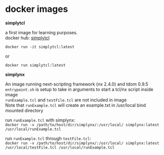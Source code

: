 # docker images

**simplytcl**

a first image for learning purposes.  
docker hub: [simplytcl](https://hub.docker.com/r/michaelfeurstein/simplytcl)

`docker run -it simplytcl:latest`

or 

`docker run simplytcl:latest`

**simplynx**

An image running next-scripting framework (nx 2.4.0) and tdom 0.9.5  
`entrypoint.sh` is setup to take in arguments to start a tcl/nx script inside image  
`runExample.tcl` and `testFile.tcl` are not included in image  
Note that `runExample.tcl` will create an example.txt in /usr/local bind mounted directory

run `runExample.tcl` with simplynx:  
`docker run -v /path/to/host/dir/simplynx/:/usr/local/ simplynx:latest /usr/local/runExample.tcl`

run `runExample.tcl` through `testFile.tcl`:  
`docker run -v /path/to/host/dir/simplynx/:/usr/local/ simplynx:latest /usr/local/testFile.tcl /usr/local/runExample.tcl`
